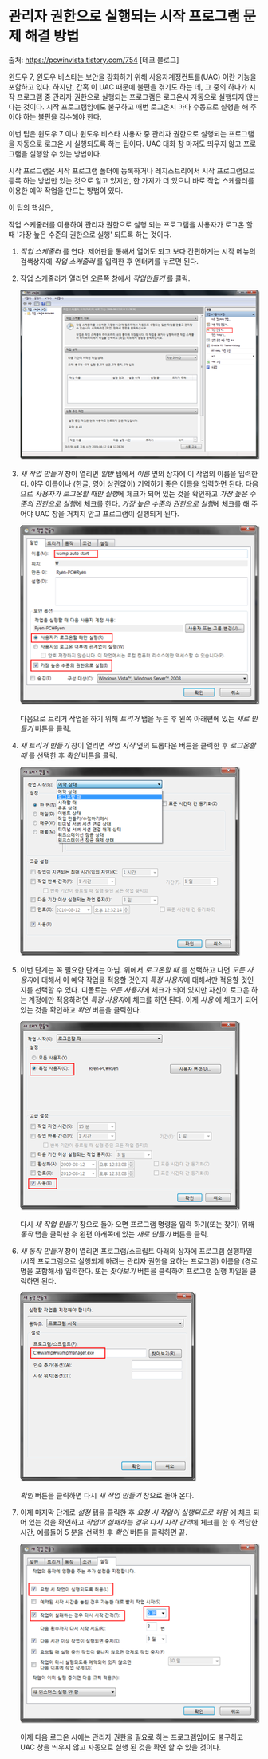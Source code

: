   # 관리자 권한으로 실행되는 시작 프로그램 문제 해결 방법

출처: <https://pcwinvista.tistory.com/754> [테크 블로그]  

윈도우 7, 윈도우 비스타는 보안을 강화하기 위해 사용자계정컨트롤(UAC) 이란 기능을 포함하고 있다. 하지만, 간혹 이 UAC 때문에 불편을 겪기도 하는 데, 그 중의 하나가 시작 프로그램 중 관리자 권한으로 실행되는 프로그램은 로그온시 자동으로 실행되지 않는다는 것이다. 시작 프로그램임에도 불구하고 매번 로그온시 마다 수동으로 실행을 해 주어야 하는 불편을 감수해야 한다.

이번 팁은 윈도우 7 이나 윈도우 비스타 사용자 중 관리자 권한으로  실행되는 프로그램을 자동으로 로그온 시 실행되도록 하는 팁이다. UAC 대화 창 마저도 띄우지 않고 프로그램을 실행할 수 있는 방법이다.

시작 프로그램은 시작 프로그램 폴더에 등록하거나 레지스트리에서 시작 프로그램으로 등록 하는 방법만 있는 것으로 알고 있지만, 한 가지가 더 있으니 바로 작업 스케줄러를 이용한 예약 작업을 만드는 방법이 있다.

이 팁의 핵심은,

작업 스케줄러를 이용하여 관리자 권한으로 실행 되는 프로그램을 사용자가 로그온 할 때 '가장 높은 수준의 권한으로 실행' 되도록 하는 것이다.

1. *작업 스케줄러* 를 연다. 제어판을 통해서 열어도 되고 보다 간편하게는 시작 메뉴의 검색상자에 *작업 스케줄러* 를 입력한 후 엔터키를 누르면 된다. 

2. 작업 스케줄러가 열리면 오른쪽 창에서 *작업만들기* 를 클릭.  

   ![](./Images/160C9C284A86C75923.png)

3. *새 작업 만들기* 창이 열리면 *일반* 탭에서 *이름* 옆의 상자에 이 작업의 이름을 입력한다. 아무 이름이나 (한글, 영어 상관없이) 기억하기 좋은 이름을 입력하면 된다. 다음으로 *사용자가 로그온할 때만 실행*에 체크가 되어 있는 것을 확인하고 *가장 높은 수준의 권한으로 실행*에 체크를 한다. *가장 높은 수준의 권한으로 실행*에 체크를 해 주어야 UAC 창을 거치지 안고 프로그램이 실행되게 된다. 

   ![](./Images/152604134A86C759D5.png)

   다음으로 트리거 작업을 하기 위해 *트리거* 탭을 누른 후 왼쪽 아래편에 있는 *새로 만들기* 버튼을 클릭. 

4. *새 트리거 만들기* 창이 열리면 *작업 시작* 옆의 드롭다운 버튼을 클릭한 후 *로그온할 때* 를 선택한 후 *확인* 버튼을 클릭.  

   ![](./Images/186A7C0C4A86C75A17.png)

5. 이번 단계는 꼭 필요한 단계는 아님. 위에서 *로그온할 때* 를 선택하고 나면 *모든 사용자*에 대해서 이 예약 작업을 적용할 것인지 *특정 사용자*에 대해서만 적용할 것인지를 선택할 수 있다. 디폴트는 *모든 사용자*에 체크가 되어 있지만 자신이 로그온 하는 계정에만 적용하려면 *특정 사용자*에 체크를 하면 된다. 이제 *사용* 에 체크가 되어 있는 것을 확인하고 *확인* 버튼을 클릭한다.

   ![](./Images/161B3F0B4A86C75B2C.png)

   다시 *새 작업 만들기* 창으로 돌아 오면 프로그램 명령을 입력 하기(또는 찾기) 위해 *동작* 탭을 클릭한 후 왼편 아래쪽에 있는 *새로 만들기* 버튼을 클릭. 

6. *새 동작 만들기* 창이 열리면 프로그램/스크립트 아래의 상자에 프로그램 실행파일(시작 프로그램으로 실행되게 하려는 관리자 권한을 요하는 프로그램) 이름을 (경로명을 포함해서) 입력한다. 또는 *찾아보기* 버튼을 클릭하여 프로그램 실행 파일을 클릭하면 된다.  

   ![](./Images/183EE8114A86C75B37.png)

   *확인* 버튼을 클릭하면 다시 *새 작업 만들기*  창으로 돌아 온다. 

7. 이제 마지막 단계로 *설정* 탭을 클릭한 후 *요청 시 작업이 실행되도로 허용* 에 체크 되어 있는 것을 확인하고 *작업이 실패하는 경우 다시 시작 간격*에 체크를 한 후 적당한 시간, 예를들어 5 분을 선택한 후 *확인* 버튼을 클릭하면 끝.   

   ![](./Images/126AC4264A86C75C4D.png)

   이제 다음 로그온 시에는 관리자 권한을 필요로 하는 프로그램임에도 불구하고 UAC 창을 띄우지 않고 자동으로 실행 된 것을 확인 할 수 있을 것이다.

   

   

   